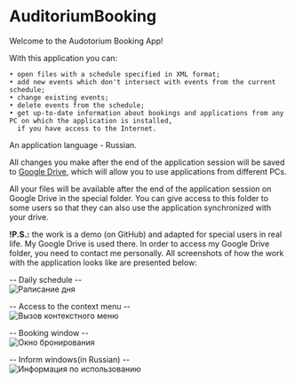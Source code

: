 # AuditoriumBooking

Welcome to the Audotorium Booking App! 

With this application you can:

    • open files with a schedule specified in XML format;
    • add new events which don't intersect with events from the current schedule;
    • change existing events;
    • delete events from the schedule;
    • get up-to-date information about bookings and applications from any PC on which the application is installed, 
      if you have access to the Internet.
    
An application language - Russian.
    
All changes you make after the end of the application session will be saved to <ins>Google Drive</ins>, which will allow you to use applications from different PCs.

All your files will be available after the end of the application session on Google Drive in the special folder. You can give access to this folder to some users so that they can also use the application synchronized with your drive.

<b>!P.S.:</b> the work is a demo (on GitHub) and adapted for special users in real life. My Google Drive is used there. In order to access my Google Drive folder, you need to contact me personally. All screenshots of how the work with the application looks like are presented below:

-- Daily schedule -- <br>
![Раписание дня](https://user-images.githubusercontent.com/72383419/153280000-130da94b-e3df-4dd7-892a-e5b5d00db948.PNG)

-- Access to the context menu -- <br>
![Вызов контекстного меню](https://user-images.githubusercontent.com/72383419/153283197-7d552800-c41a-4c0b-b18f-ded0373b98ce.png)

-- Booking window -- <br>
![Окно бронирования](https://user-images.githubusercontent.com/72383419/153283779-ef02721e-073f-44ba-8e97-a1fb7a32b284.PNG)

-- Inform windows(in Russian) -- <br>
![Информация по использованию](https://user-images.githubusercontent.com/72383419/153282578-6c87183b-6227-40d0-8fc7-c2c05b2d39c7.PNG)

